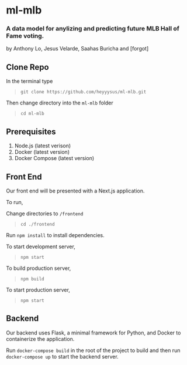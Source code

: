 # ml-mlb
### A data model for anylizing and predicting future MLB Hall of Fame voting. 

by Anthony Lo, Jesus Velarde, Saahas Buricha and [forgot]

## Clone Repo
In the terminal type 
> `git clone https://github.com/heyyysus/ml-mlb.git`  

Then change directory into the `ml-mlb` folder

> `cd ml-mlb`

## Prerequisites
1. Node.js (latest verison)
2. Docker (latest version)
3. Docker Compose (latest version)

## Front End
Our front end will be presented with a Next.js application.

To run, 

Change directories to `/frontend`
> `cd ./frontend`

Run `npm install` to install dependencies.

To start development server, 
> `npm start`

To build production server,
> `npm build`

To start production server,
> `npm start`

## Backend
Our backend uses Flask, a minimal framework for Python, and Docker to containerize the application. 

Run `docker-compose build` in the root of the project to build and then run `docker-compose up` to start the backend server. 